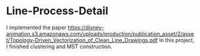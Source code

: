 # Line-Process-Detail
I implemented the paper https://disney-animation.s3.amazonaws.com/uploads/production/publication_asset/2/asset/Topology-Driven_Vectorization_of_Clean_Line_Drawings.pdf
In this project, I finished clustering and MST construction.
